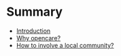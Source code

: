 # Summary

* [Introduction](README.md)
* [Why opencare?](why_opencare.md)
* [How to involve a local community?](how_to_involve_a_local_community.md)

